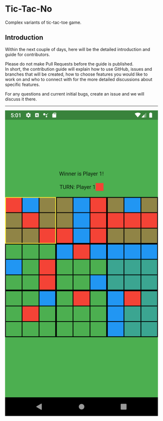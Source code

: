 # Tic-Tac-No

Complex variants of tic-tac-toe game.

## Introduction

Within the next couple of days, here will be the detailed introduction and guide for contributors.

Please do not make Pull Requests before the guide is published.  
In short, the contribution guide will explain how to use GitHub, issues and branches that will be created, how to choose features you would like to work on and who to connect with for the more detailed discussions about specific features.

For any questions and current initial bugs, create an issue and we will discuss it there.

---

![](/doc/assets/1.png)
